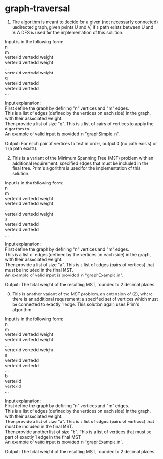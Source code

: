 # graph-traversal
1. The algorithm is meant to decide for a given (not necessarily connected) undirected graph, given points U and V, if a path exists between U and V. A DFS is used for the implementation of this solution.

Input is in the following form:\
n\
m\
vertexId vertexId weight\
vertexId vertexId weight\
...\
vertexId vertexId weight\
q\
vertexId vertexId\
vertexId vertexId\
...

Input explanation:\
First define the graph by defining "n" vertices and "m" edges.\
This is a list of edges (defined by the vertices on each side) in the graph, with their associated weight.\
Then provide a list of size "q". This is a list of pairs of vertices to apply the algorithm to.\
An example of valid input is provided in "graphSimple.in".

Output: For each pair of vertices to test in order, output 0 (no path exists) or 1 (a path exists).

2. This is a variant of the Minimum Spanning Tree (MST) problem with an additional requirement: specified edges that must be included in the final tree. Prim's algorithm is used for the implementation of this solution.

Input is in the following form:\
n\
m\
vertexId vertexId weight\
vertexId vertexId weight\
...\
vertexId vertexId weight\
a\
vertexId vertexId\
vertexId vertexId\
...

Input explanation:\
First define the graph by defining "n" vertices and "m" edges.\
This is a list of edges (defined by the vertices on each side) in the graph, with their associated weight.\
Then provide a list of size "a". This is a list of edges (pairs of vertices) that must be included in the final MST.\
An example of valid input is provided in "graphExample.in".

Output: The total weight of the resulting MST, rounded to 2 decimal places.

3. This is another variant of the MST problem, an extension of (2), where there is an additional requirement: a specified set of vertices which must be connected to exactly 1 edge. This solution again uses Prim's algorithm.

Input is in the following form:\
n\
m\
vertexId vertexId weight\
vertexId vertexId weight\
...\
vertexId vertexId weight\
a\
vertexId vertexId\
vertexId vertexId\
...\
b\
vertexId\
vertexId\
...

Input explanation:\
First define the graph by defining "n" vertices and "m" edges.\
This is a list of edges (defined by the vertices on each side) in the graph, with their associated weight.\
Then provide a list of size "a". This is a list of edges (pairs of vertices) that must be included in the final MST.\
Then provide another list of size "b". This is a list of vertices that must be part of exactly 1 edge in the final MST.\
An example of valid input is provided in "graphExample.in".

Output: The total weight of the resulting MST, rounded to 2 decimal places.
